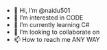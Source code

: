 - 👋 Hi, I’m @naidu501
- 👀 I’m interested in CODE
- 🌱 I’m currently learning C#
- 💞️ I’m looking to collaborate on 
- 📫 How to reach me ANY WAY

<!---
naidu501/naidu501 is a ✨ special ✨ repository because its `README.md` (this file) appears on your GitHub profile.
You can click the Preview link to take a look at your changes.
--->

